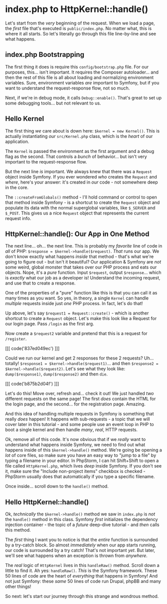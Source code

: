 # index.php to HttpKernel::handle()

Let's start from the *very* beginning of the request. When we load a page, the
*first* file that's executed is `public/index.php`. No matter what, this is where
it all starts. So let's literally go through this file line-by-line and see what
happens.

## index.php Bootstrapping

The first thing it does is require this `config/bootstrap.php` file. For our purposes,
this... isn't important. It requires the Composer autoloader... and then the
rest of this file is all about loading and normalizing environment variables. Sure,
environment variables *are* important to Symfony, but if you want to understand
the request-response flow, not so much.

Next, if we're in debug mode, it calls `Debug::enable()`. That's great to set up
some debugging tools... but not relevant to us.

## Hello Kernel

The first thing *we* care about is down here: `$kernel = new Kernel()`. This is
actually instantiating *our* `src/Kernel.php` class, which is the *heart* of our
application.

The `Kernel` is passed the environment as the first argument and a debug flag as
the second. That controls a *bunch* of behavior... but isn't very important
to the request-response flow.

But the next line *is* important. We always knew that there was a `Request` object
inside Symfony. If you ever wondered *who* creates the `Request` and *where*, here's
your answer: it's created in *our* code - not somewhere deep in the core.

The `::createFromGlobals()` method - I'll hold command or control to open that
method inside Symfony - is a shortcut to create the `Request` object and
populate its data with the normal superglobal variables, like `$_SERVER` and
`$_POST`. This gives us a nice `Request` object that represents the current request
info.

## HttpKernel::handle(): Our App in One Method

The next line... oh... the next line. This is probably my *favorite* line of code
in *all* of PHP: `$response = $kernel->handle($request)`. *That* runs our app.
We don't know exactly what happens *inside* that method - that's what we're going
to figure out - but isn't it beautiful? Our application & Symfony are *not* some
weird, global monster that takes over our PHP process and eats our objects.
Nope, it's a *pure* function. Input `$request`, output `$response`... which is
*exactly* what our job as a developer is! Understand the incoming request, and
use that to create a response.

One of the properties of a "pure" function like this is that you can call it as many
times as you want. So yes, in theory, a single `Kernel` can handle *multiple*
requests inside just *one* PHP process. In fact, let's do that!

Up above, let's say `$request1 = Request::create()` - which is another shortcut
to create a `Request` object. Let's make this look like a Request for our
login page. Pass `/login` as the first arg.

Now create a `$request2` variable and pretend that this is a request for `/register`.

[[[ code('837ed049ec') ]]]

Could we run our kernel and get 2 responses for these 2 requests? Uh... totally!
`$response1 = $kernel->handle($request1)`... and then
`$response2 = $kernel->handle($request2)`. Let's see what they look like:
`dump($response1)`, `dump($response2)` and then `die`.

[[[ code('b875b2d04f') ]]]

Let's do this! Move over, refresh and... check it out! We just handled *two*
different requests on the same page! The first *does* contain the HTML for the
login page, and the second... for the registration page. Amazing.

And this idea of handling multiple requests in Symfony is something that really
*does* happen! It happens with sub-requests - a topic that we will cover later in
this tutorial - and some people use an event loop in PHP to boot a single kernel
and then handle *many*, *real*, HTTP requests.

Ok, remove all of this code. It's now obvious that if we *really* want to understand
what happens inside Symfony, we need to find out what happens inside of this
`$kernel->handle()` method. We're going be opening a *lot* of core files, so make
sure you have an easy way to "jump to a file" by typing a filename in your editor.
In PhpStorm, I can hit Shift+Shift to open a file called `HttpKernel.php`, which
lives *deep* inside Symfony. If you don't see it, make sure the
"Include non-project items" checkbox is checked - PhpStorm usually does that
automatically if you type a specific filename.

Once inside... scroll down to the `handle()` method.

## Hello HttpKernel::handle()

Ok, *technically* the `$kernel->handle()` method we saw in `index.php` is *not*
the `handle()` method in this class. Symfony *first* initializes the dependency
injection container - the topic of a *future* deep-dive tutorial - and *then* calls
this method.

The *first* thing I want you to notice is that the *entire* function is surrounded
by a try-catch block. So almost *immediately* when our app starts running, our
code is surrounded by a try catch! That's not important *yet*. But later, we'll
see what happens when an exception is thrown from *anywhere*.

The *real* logic of `HttpKernel` lives in this `handleRaw()` method. Scroll down
a little to find it. Ah yes: `handleRaw()`. *This* is the Symfony framework.
These 50 lines of code are the heart of *everything* that happens in Symfony! And
not just Symfony: these *same* 50 lines of code run Drupal, phpBB and many
other things!

So next: let's start our journey through this strange and wondrous method.
